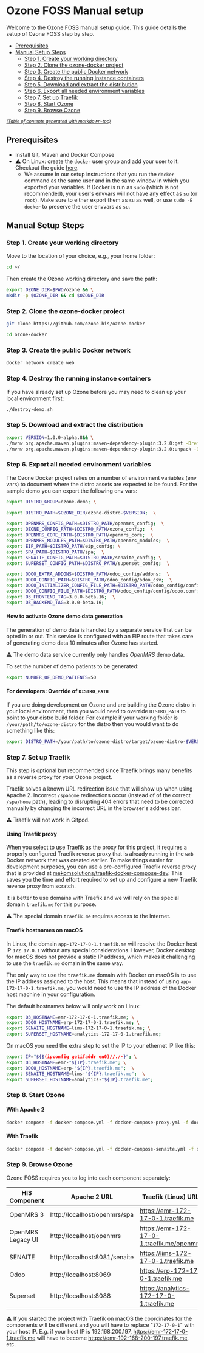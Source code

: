 # Ozone FOSS Manual setup

Welcome to the Ozone FOSS manual setup guide. This guide details the setup of Ozone FOSS step by step.

- [Prerequisites](#prerequisites)
- [Manual Setup Steps](#manual-setup-steps)
  * [Step 1. Create your working directory](#step-1-create-your-working-directory)
  * [Step 2. Clone the ozone-docker project](#step-2-clone-the-ozone-docker-project)
  * [Step 3. Create the public Docker network](#step-3-create-the-public-docker-network)
  * [Step 4. Destroy the running instance containers](#step-4-destroy-the-running-instance-containers)
  * [Step 5. Download and extract the distribution](#step-5-download-and-extract-the-distribution)
  * [Step 6. Export all needed environment variables](#step-6-export-all-needed-environment-variables)
  * [Step 7. Set up Traefik](#step-7-set-up-traefik)
  * [Step 8. Start Ozone](#step-8-start-ozone)
  * [Step 9. Browse Ozone](#step-9-browse-ozone)

<small><i><a href='http://ecotrust-canada.github.io/markdown-toc/'>(Table of contents generated with markdown-toc)</a></i></small>

## Prerequisites
* Install Git, Maven and Docker Compose
* ⚠️ On Linux: create the `docker` user group and add your user to it. Checkout the guide [here](https://docs.docker.com/engine/install/linux-postinstall/#manage-docker-as-a-non-root-user).
  * We assume in our setup instructions that you run the `docker` command as the same user and in the same window in which you exported your variables. If Docker is run as `sudo` (which is not recommended), your user's envvars will not have any effect as `su` (or `root`). Make sure to either export them as `su` as well, or use `sudo -E docker` to preserve the user envvars as `su`.


## Manual Setup Steps
### Step 1. Create your working directory

Move to the location of your choice, e.g., your home folder:

```bash
cd ~/
```

Then create the Ozone working directory and save the path:
```bash
export OZONE_DIR=$PWD/ozone && \
mkdir -p $OZONE_DIR && cd $OZONE_DIR
```
### Step 2. Clone the ozone-docker project

```bash
git clone https://github.com/ozone-his/ozone-docker
```

```bash
cd ozone-docker
```

### Step 3. Create the public Docker network
```bash
docker network create web
```

### Step 4. Destroy the running instance containers
If you have already set up Ozone before you may need to clean up your local environment first:

```bash
./destroy-demo.sh
```

### Step 5. Download and extract the distribution

```bash
export VERSION=1.0.0-alpha.8&& \
./mvnw org.apache.maven.plugins:maven-dependency-plugin:3.2.0:get -DremoteRepositories=https://nexus.mekomsolutions.net/repository/maven-public -Dartifact=com.ozonehis:ozone-distro:$VERSION:zip -Dtransitive=false --legacy-local-repository && \
./mvnw org.apache.maven.plugins:maven-dependency-plugin:3.2.0:unpack -Dproject.basedir=$OZONE_DIR -Dartifact=com.ozonehis:ozone-distro:$VERSION:zip -DoutputDirectory=$OZONE_DIR/ozone-distro-$VERSION
```

### Step 6. Export all needed environment variables

The Ozone Docker project relies on a number of environment variables (env vars) to document where the distro assets are expected to be found.
For the sample demo you can export the following env vars:
```bash
export DISTRO_GROUP=ozone-demo; \

export DISTRO_PATH=$OZONE_DIR/ozone-distro-$VERSION;  \

export OPENMRS_CONFIG_PATH=$DISTRO_PATH/openmrs_config;  \
export OZONE_CONFIG_PATH=$DISTRO_PATH/ozone_config;  \
export OPENMRS_CORE_PATH=$DISTRO_PATH/openmrs_core;  \
export OPENMRS_MODULES_PATH=$DISTRO_PATH/openmrs_modules;  \
export EIP_PATH=$DISTRO_PATH/eip_config; \
export SPA_PATH=$DISTRO_PATH/spa;  \
export SENAITE_CONFIG_PATH=$DISTRO_PATH/senaite_config; \
export SUPERSET_CONFIG_PATH=$DISTRO_PATH/superset_config;  \

export ODOO_EXTRA_ADDONS=$DISTRO_PATH/odoo_config/addons;  \
export ODOO_CONFIG_PATH=$DISTRO_PATH/odoo_config/odoo_csv;  \
export ODOO_INITIALIZER_CONFIG_FILE_PATH=$DISTRO_PATH/odoo_config/config/initializer_config.json;  \
export ODOO_CONFIG_FILE_PATH=$DISTRO_PATH/odoo_config/config/odoo.conf;  \
export O3_FRONTEND_TAG=3.0.0-beta.16;  \
export O3_BACKEND_TAG=3.0.0-beta.16;
```
#### How to activate Ozone demo data generation

The generation of demo data is handled by a separate service that can be opted in or out. This service is configured with an EIP route that takes care of generating demo data 10 minutes after Ozone has started.

⚠️ The demo data service currently only handles _OpenMRS_ demo data.

To set the number of demo patients to be generated:
```bash
export NUMBER_OF_DEMO_PATIENTS=50
```
#### For developers: Override of `DISTRO_PATH`

If you are doing development on Ozone and are building the Ozone distro in your local environment, then you would need to override `DISTRO_PATH` to point to your distro build folder. For example if your working folder is `/your/path/to/ozone-distro` for the distro then you would want to do something like this:
```bash
export DISTRO_PATH=/your/path/to/ozone-distro/target/ozone-distro-$VERSION
```

### Step 7. Set up Traefik

This step is optional but recommended since Traefik brings many benefits as a reverse proxy for your Ozone project. 

Traefik solves a known URL redirection issue that will show up when using Apache 2. Incorrect `/spahome` redirections occur (instead of of the correct `/spa/home` path), leading to disrupting 404 errors that need to be corrected manually by changing the incorrect URL in the browser's address bar.

⚠️ Traefik will not work in Gitpod.

#### Using Traefik proxy

When you select to use Traefik as the proxy for this project, it requires a properly configured Traefik reverse proxy that is already running in the `web` Docker network that was created earlier.
To make things easier for development purposes, you can use a pre-configured Traefik reverse proxy that is provided at [mekomsolutions/traefik-docker-compose-dev](https://github.com/mekomsolutions/traefik-docker-compose-dev). This saves you the time and effort required to set up and configure a new Traefik reverse proxy from scratch.

It is better to use domains with Traefik and we will rely on the special domain `traefik.me` for this purpose.

⚠️ The special domain `traefik.me` requires access to the Internet.

#### Traefik hostnames on macOS

In Linux, the domain `app-172-17-0-1.traefik.me` will resolve the Docker host IP `172.17.0.1` without any special considerations. However, Docker desktop for macOS does not provide a static IP address, which makes it challenging to use the `traefik.me` domain in the same way.

The only way to use the `traefik.me` domain with Docker on macOS is to use the IP address assigned to the host. This means that instead of using `app-172-17-0-1.traefik.me`, you would need to use the IP address of the Docker host machine in your configuration.

The default hostnames below will only work on Linux:
```bash
export O3_HOSTNAME=emr-172-17-0-1.traefik.me; \
export ODOO_HOSTNAME=erp-172-17-0-1.traefik.me; \
export SENAITE_HOSTNAME=lims-172-17-0-1.traefik.me; \
export SUPERSET_HOSTNAME=analytics-172-17-0-1.traefik.me;
```
On macOS you need the extra step to set the IP to your ethernet IP like this:
```bash
export IP="${$(ipconfig getifaddr en0)//./-}"; \
export O3_HOSTNAME=emr-"${IP}.traefik.me"; \
export ODOO_HOSTNAME=erp-"${IP}.traefik.me";  \
export SENAITE_HOSTNAME=lims-"${IP}.traefik.me";  \
export SUPERSET_HOSTNAME=analytics-"${IP}.traefik.me";  
```

### Step 8. Start Ozone
#### With Apache 2

```bash
docker compose -f docker-compose.yml -f docker-compose-proxy.yml -f docker-compose-senaite.yml -f docker-compose-odoo.yml -f docker-compose-demo.yml -p $DISTRO_GROUP up
```
#### With Traefik

```bash
docker compose -f docker-compose.yml -f docker-compose-senaite.yml -f docker-compose-odoo.yml -f docker-compose-demo.yml -p $DISTRO_GROUP up
```

### Step 9. Browse Ozone
Ozone FOSS requires you to log into each component separately:

| HIS Component     | Apache 2 URL                  | Traefik (Linux) URL                       | Username | Password |
|-------------------|-------------------------------|-------------------------------------------|----------|----------|
| OpenMRS 3         | http://localhost/openmrs/spa  | https://emr-172-17-0-1.traefik.me         | admin    | Admin123 |
| OpenMRS Legacy UI | http://localhost/openmrs      | https://emr-172-17-0-1.traefik.me/openmrs | admin    | Admin123 |
| SENAITE           | http://localhost:8081/senaite | https://lims-172-17-0-1.traefik.me        | admin    | password |
| Odoo              | http://localhost:8069         | https://erp-172-17-0-1.traefik.me         | admin    | admin    |
| Superset          | http://localhost:8088         | https://analytics-172-17-0-1.traefik.me   | admin    | password |

⚠️ If you started the project with Traefik on macOS the coordinates for the components will be different and you will have to replace "`172-17-0-1`" with your host IP.
E.g. if your host IP is 192.168.200.197, https://emr-172-17-0-1.traefik.me will have to become https://emr-192-168-200-197.traefik.me, etc.
